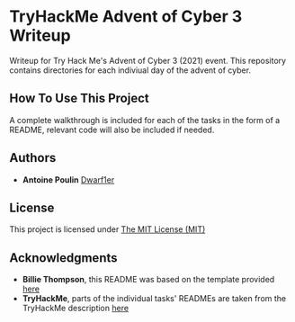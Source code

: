# TryHackMe Advent of Cyber 3 Writeup

Writeup for Try Hack Me's Advent of Cyber 3 (2021) event. This repository contains directories for each indiviual day of the advent of cyber.

## How To Use This Project

A complete walkthrough is included for each of the tasks in the form of a README, relevant code will also be included if needed.

## Authors

  - **Antoine Poulin**
    [Dwarf1er](https://github.com/Dwarf1er)

## License

This project is licensed under [The MIT License (MIT)](LICENSE)

## Acknowledgments

  - **Billie Thompson**, this README was based on the template provided [here](https://github.com/PurpleBooth/a-good-readme-template)
  - **TryHackMe**, parts of the individual tasks' READMEs are taken from the TryHackMe description [here](https://tryhackme.com/room/adventofcyber3)